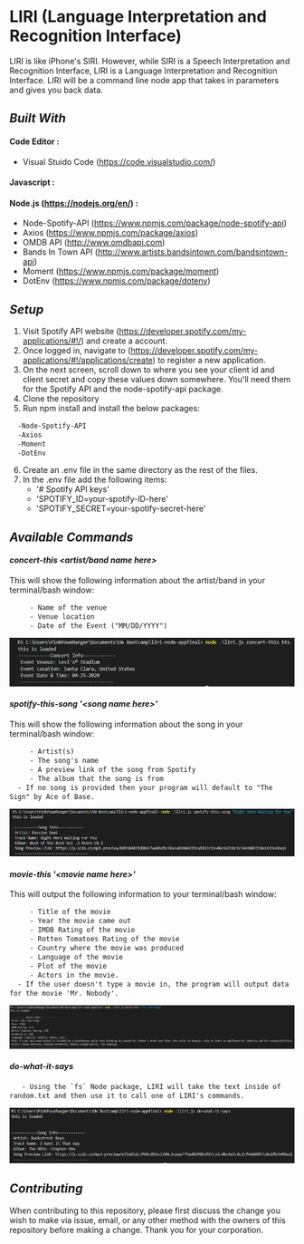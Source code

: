 # LIRI (Language Interpretation and Recognition Interface)
LIRI is like iPhone's SIRI. However, while SIRI is a Speech Interpretation and Recognition Interface, LIRI is a Language Interpretation and Recognition Interface. LIRI will be a command line node app that takes in parameters and gives you back data.

## *Built With*

#### Code Editor : 
- Visual Stuido Code (https://code.visualstudio.com/)

#### Javascript :

#### Node.js (https://nodejs.org/en/) :
- Node-Spotify-API (https://www.npmjs.com/package/node-spotify-api)
- Axios (https://www.npmjs.com/package/axios)
- OMDB API (http://www.omdbapi.com)
- Bands In Town API (http://www.artists.bandsintown.com/bandsintown-api)
- Moment (https://www.npmjs.com/package/moment)
- DotEnv (https://www.npmjs.com/package/dotenv)

## *Setup*
1. Visit Spotify API website (https://developer.spotify.com/my-applications/#!/) and create a account.
2.  Once logged in, navigate to (https://developer.spotify.com/my-applications/#!/applications/create) to register a new application.
3. On the next screen, scroll down to where you see your client id and client secret and copy these values down somewhere. You'll need them for the Spotify API and the node-spotify-api package.
4. Clone the repository
5. Run npm install and install the below packages:
```
  -Node-Spotify-API
  -Axios 
  -Moment
  -DotEnv
 ```
6. Create an .env file in the same directory as the rest of the files. 
7. In the .env file add the following items:
    - '# Spotify API keys'
    - 'SPOTIFY_ID=your-spotify-ID-here'
    - 'SPOTIFY_SECRET=your-spotify-secret-here'
  
## *Available Commands* 

#### *concert-this <artist/band name here>* 
This will show the following information about the artist/band in your terminal/bash window:
```
     - Name of the venue
     - Venue location
     - Date of the Event ("MM/DD/YYYY")
 ```
![Image of concert-this](https://github.com/pprchang/liri-node-app/blob/master/img/concert-this.PNG)

#### *spotify-this-song '\<song name here>'*
This will show the following information about the song in your terminal/bash window:
``` 
     - Artist(s)
     - The song's name
     - A preview link of the song from Spotify
     - The album that the song is from
  - If no song is provided then your program will default to "The Sign" by Ace of Base.
 ```
 ![Image of spotify-this](https://github.com/pprchang/liri-node-app/blob/master/img/spotify.PNG)
 
#### *movie-this '\<movie name here>'*
This will output the following information to your terminal/bash window:
```
     - Title of the movie
     - Year the movie came out
     - IMDB Rating of the movie
     - Rotten Tomatoes Rating of the movie
     - Country where the movie was produced
     - Language of the movie
     - Plot of the movie
     - Actors in the movie.
  - If the user doesn't type a movie in, the program will output data for the movie 'Mr. Nobody'.
```
![Image of movie-this](https://github.com/pprchang/liri-node-app/blob/master/img/movie.PNG)
  
#### *do-what-it-says*
```
   - Using the `fs` Node package, LIRI will take the text inside of random.txt and then use it to call one of LIRI's commands.
```
![Image of do-what-it-says](https://github.com/pprchang/liri-node-app/blob/master/img/dowhatitsays.PNG)

## *Contributing* 
When contributing to this repository, please first discuss the change you wish to make via issue, email, or any other method with the owners of this repository before making a change.  Thank you for your corporation.
